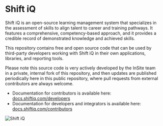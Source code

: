 # Shift iQ

Shift iQ is an open-source learning management system that specializes in the assessment of skills to align talent to career and training pathways. It features a comprehensive, competency-based approach, and it provides a credible record of demonstrated knowledge and achieved skills. 

This repository contains free and open source code that can be used by third-party developers working with Shift iQ in their own applications, libraries, and reporting tools.

Please note this source code is very actively developed by the InSite team in a private, internal fork of this repository, and then updates are published periodically here in this public repository, where pull requests from external contributors are always welcome.

- Documentation for contributors is available here: [docs.shiftiq.com/developers](https://docs.shiftiq.com/developers)
- Documentation for developers and integrators is available here: [docs.shiftiq.com/contributors](https://docs.shiftiq.com/contributors)

![Shift iQ](https://www.shiftiq.com/images/logos/shift-iq.png)
